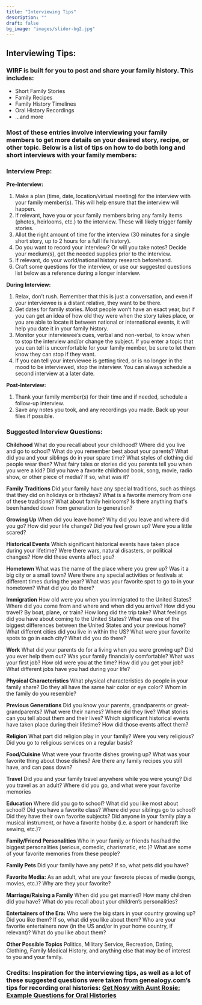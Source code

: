 ```yaml
---
title: "Interviewing Tips"
description: ""
draft: false
bg_image: "images/slider-bg2.jpg"
---
```


## Interviewing Tips: 

### WIRF is built for you to post and share your family history. This includes:
* Short Family Stories
* Family Recipes
* Family History Timelines
* Oral History Recordings
* ...and more
### Most of these entries involve interviewing your family members to get more details on your desired story, recipe, or other topic. Below is a list of tips on how to do both long and short interviews with your family members:

### Interview Prep:

**Pre-Interview:**
1. Make a plan (time, date, location/virtual meeting) for the interview with your family member(s). This will help ensure that the interview will happen.
3. If relevant, have you or your family members bring any family items (photos, heirlooms, etc.) to the interview. These will likely trigger family stories. 
4. Allot the right amount of time for the interview (30 minutes for a single short story, up to 2 hours for a full life history). 
5. Do you want to record your interview? Or will you take notes? Decide your medium(s), get the needed supplies prior to the interview.
6. If relevant, do your world/national history research beforehand.
7. Craft some questions for the interview, or use our suggested questions list below as a reference during a longer interview.

**During Interview:**
1. Relax, don’t rush. Remember that this is just a conversation, and even if your interviewee is a distant relative, they want to be there.
2. Get dates for family stories. Most people won’t have an exact year, but if you can get an idea of how old they were when the story takes place, or you are able to locate it between national or international events, it will help you date it in your family history.
3. Monitor your interviewee’s cues, verbal and non-verbal, to know when to stop the interview and/or change the subject. If you enter a topic that you can tell is uncomfortable for your family member, be sure to let them know they can stop if they want. 
4. If you can tell your interviewee is getting tired, or is no longer in the mood to be interviewed, stop the interview. You can always schedule a second interview at a later date.

**Post-Interview:**
1. Thank your family member(s) for their time and if needed, schedule a follow-up interview.
2. Save any notes you took, and any recordings you made. Back up your files if possible.




### Suggested Interview Questions:

**Childhood**
What do you recall about your childhood?
Where did you live and go to school?
What do you remember best about your parents?
What did you and your siblings do in your spare time?
What styles of clothing did people wear then?
What fairy tales or stories did you parents tell you when you were a kid?
Did you have a favorite childhood book, song, movie, radio show, or other piece of media? If so, what was it?

**Family Traditions**
Did your family have any special traditions, such as things that they did on holidays or birthdays? What is a favorite memory from one of these traditions?
What about family heirlooms? Is there anything that's been handed down from generation to generation?

**Growing Up**
When did you leave home?
Why did you leave and where did you go?
How did your life change? Did you feel grown up? Were you a little scared?

**Historical Events**
Which significant historical events have taken place during your lifetime?
Were there wars, natural disasters, or political changes?
How did these events affect you?

**Hometown**
What was the name of the place where you grew up?
Was it a big city or a small town?
Were there any special activities or festivals at different times during the year?
What was your favorite spot to go to in your hometown? What did you do there?

**Immigration**
How old were you when you immigrated to the United States?
Where did you come from and where and when did you arrive?
How did you travel? By boat, plane, or train? How long did the trip take?
What feelings did you have about coming to the United States? What was one of the biggest differences between the United States and your previous home?
What different cities did you live in within the US? What were your favorite spots to go in each city? What did you do there?

**Work**
What did your parents do for a living when you were growing up? Did you ever help them out?
Was your family financially comfortable?
What was your first job? How old were you at the time? How did you get your job?
What different jobs have you had during your life?

**Physical Characteristics**
What physical characteristics do people in your family share?
Do they all have the same hair color or eye color?
Whom in the family do you resemble?

**Previous Generations**
Did you know your parents, grandparents or great-grandparents?
What were their names?
Where did they live?
What stories can you tell about them and their lives?
Which significant historical events have taken place during their lifetime? How did those events affect them?

**Religion**
What part did religion play in your family?
Were you very religious?
Did you go to religious services on a regular basis?

**Food/Cuisine**
What were your favorite dishes growing up? What was your favorite thing about those dishes?
Are there any family recipes you still have, and can pass down?

**Travel**
Did you and your family travel anywhere while you were young?
Did you travel as an adult? Where did you go, and what were your favorite memories

**Education**
Where did you go to school? What did you like most about school? Did you have a favorite class?
Where did your siblings go to school? Did they have their own favorite subjects?
Did anyone in your family play a musical instrument, or have a favorite hobby (i.e. a sport or handcraft like sewing, etc.)?

**Family/Friend Personalities**
Who in your family or friends has/had the biggest personalities (serious, comedic, charismatic, etc.)? 
What are some of your favorite memories from these people?

**Family Pets**
Did your family have any pets? If so, what pets did you have?

**Favorite Media:**
As an adult, what are your favorote pieces of medie (songs, movies, etc.)?
Why are they your favorite?

**Marriage/Raising a Family**
When did you get married?
How many children did you have? What do you recall about your children’s personalities?

**Entertainers of the Era:**
Who were the big stars in your country growing up? Did you like them? If so, what did you like about them?
Who are your favorite entertainers now (in the US and/or in your home country, if relevant)? What do you like about them?

**Other Possible Topics**
Politics, Military Service, Recreation, Dating, Clothing, Family Medical History, and anything else that may be of interest to you and your family.


### Credits: Inspiration for the interviewing tips, as well as a lot of these suggested questions were taken from genealogy.com’s tips for recording oral histories: [Get Nosy with Aunt Rosie: Example Questions for Oral Histories](https://www.genealogy.com/articles/research/70_tipsoral.html)

